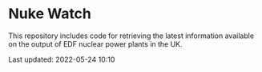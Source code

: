 # Nuke Watch

This repository includes code for retrieving the latest information available on the output of EDF nuclear power plants in the UK.

Last updated: 2022-05-24 10:10